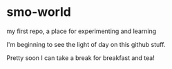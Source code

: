 # smo-world
my first repo, a place for experimenting and learning

I'm beginning to see the light of day on this github stuff.

Pretty soon I can take a break for breakfast and tea!
